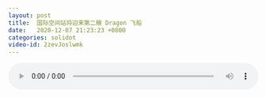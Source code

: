 ```yaml
---
layout: post
title:  国际空间站将迎来第二艘 Dragon 飞船
date:   2020-12-07 21:23:23 +0800
categories: solidot
video-id: 2zevJoslwmk
---
```


<audio src="/assets/b6ae81055f8705bf22b882576ab45f44.mp3" style="width: 100%;" controls></audio>

